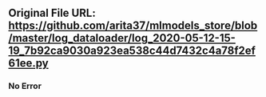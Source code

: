## Original File URL: https://github.com/arita37/mlmodels_store/blob/master/log_dataloader/log_2020-05-12-15-19_7b92ca9030a923ea538c44d7432c4a78f2ef61ee.py<br />

### No Error